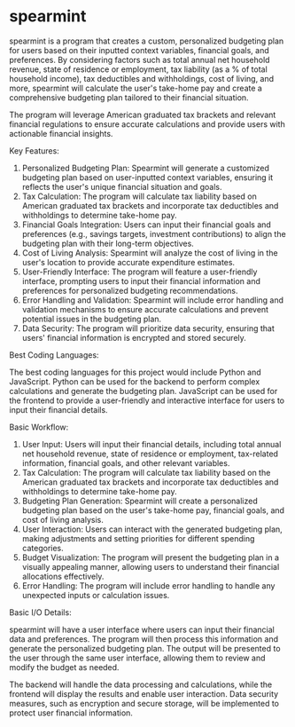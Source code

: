 # spearmint

spearmint is a program that creates a custom, personalized budgeting plan for users based on their inputted context variables, financial goals, and preferences. By considering factors such as total annual net household revenue, state of residence or employment, tax liability (as a % of total household income), tax deductibles and withholdings, cost of living, and more, spearmint will calculate the user's take-home pay and create a comprehensive budgeting plan tailored to their financial situation. 

The program will leverage American graduated tax brackets and relevant financial regulations to ensure accurate calculations and provide users with actionable financial insights.


Key Features:
1. Personalized Budgeting Plan: Spearmint will generate a customized budgeting plan based on user-inputted context variables, ensuring it reflects the user's unique financial situation and goals.
2. Tax Calculation: The program will calculate tax liability based on American graduated tax brackets and incorporate tax deductibles and withholdings to determine take-home pay.
3. Financial Goals Integration: Users can input their financial goals and preferences (e.g., savings targets, investment contributions) to align the budgeting plan with their long-term objectives.
4. Cost of Living Analysis: Spearmint will analyze the cost of living in the user's location to provide accurate expenditure estimates.
5. User-Friendly Interface: The program will feature a user-friendly interface, prompting users to input their financial information and preferences for personalized budgeting recommendations.
6. Error Handling and Validation: Spearmint will include error handling and validation mechanisms to ensure accurate calculations and prevent potential issues in the budgeting plan.
7. Data Security: The program will prioritize data security, ensuring that users' financial information is encrypted and stored securely.


Best Coding Languages:

The best coding languages for this project would include Python and JavaScript. Python can be used for the backend to perform complex calculations and generate the budgeting plan. JavaScript can be used for the frontend to provide a user-friendly and interactive interface for users to input their financial details.


Basic Workflow:
1. User Input: Users will input their financial details, including total annual net household revenue, state of residence or employment, tax-related information, financial goals, and other relevant variables.
2. Tax Calculation: The program will calculate tax liability based on the American graduated tax brackets and incorporate tax deductibles and withholdings to determine take-home pay.
3. Budgeting Plan Generation: Spearmint will create a personalized budgeting plan based on the user's take-home pay, financial goals, and cost of living analysis.
4. User Interaction: Users can interact with the generated budgeting plan, making adjustments and setting priorities for different spending categories.
5. Budget Visualization: The program will present the budgeting plan in a visually appealing manner, allowing users to understand their financial allocations effectively.
6. Error Handling: The program will include error handling to handle any unexpected inputs or calculation issues.


Basic I/O Details:

spearmint will have a user interface where users can input their financial data and preferences. The program will then process this information and generate the personalized budgeting plan. The output will be presented to the user through the same user interface, allowing them to review and modify the budget as needed.

The backend will handle the data processing and calculations, while the frontend will display the results and enable user interaction. Data security measures, such as encryption and secure storage, will be implemented to protect user financial information.
